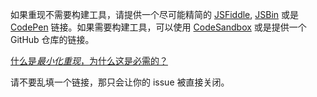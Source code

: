 如果重现不需要构建工具，请提供一个尽可能精简的 [JSFiddle](https://jsfiddle.net/posva/3yq6ojLv/5), [JSBin](https://jsbin.com/) 或是 [CodePen](https://codepen.io) 链接。如果需要构建工具，可以使用 [CodeSandbox](https://codesandbox.io/s/vue-router-v4-reproduction-tk1y7) 或是提供一个 GitHub 仓库的链接。

[什么是*最小化重现*，为什么这是必需的？](#why-repro)

<span class="vue-text danger">请不要乱填一个链接，那只会让你的 issue 被直接关闭。</span>
